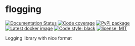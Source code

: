 # flogging
[![Documentation Status](https://readthedocs.org/projects/fragile/badge/?version=latest)](https://flogging.readthedocs.io/en/latest/?badge=latest)
[![Code coverage](https://codecov.io/github/fragiletech/flogging/coverage.svg)](https://codecov.io/github/fragiletech/flogging)
[![PyPI package](https://badgen.net/pypi/v/flogging)](https://pypi.org/project/flogging/)
[![Latest docker image](https://badgen.net/docker/pulls/fragiletech/flogging)](https://hub.docker.com/r/fragiletech/flogging/tags)
[![Code style: black](https://img.shields.io/badge/code%20style-black-000000.svg)](https://github.com/ambv/black)
[![license: MIT](https://img.shields.io/badge/license-MIT-green.svg)](https://opensource.org/licenses/MIT)

Logging library with nice format